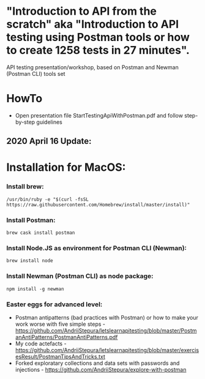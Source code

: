 # "Introduction to API from the scratch" aka "Introduction to API testing using Postman tools or how to create 1258 tests in 27 minutes".
API testing presentation/workshop, based on Postman and Newman (Postman CLI) tools set



# HowTo
- Open presentation file StartTestingApiWithPostman.pdf and follow step-by-step guidelines



2020 April 16 Update:
------


Installation for MacOS:
======


### Install brew:
```/usr/bin/ruby -e "$(curl -fsSL https://raw.githubusercontent.com/Homebrew/install/master/install)"```


### Install Postman:
```brew cask install postman```


### Install Node.JS as environment for Postman CLI (Newman):
```brew install node```


### Install Newman (Postman CLI) as node package:
```npm install -g newman```

### Easter eggs for advanced level:
- Postman antipatterns (bad practices with Postman) or how to make your work worse with five simple steps - https://github.com/AndriiStepura/letslearnapitesting/blob/master/PostmanAntiPatterns/PostmanAntiPatterns.pdf
- My code actefacts - https://github.com/AndriiStepura/letslearnapitesting/blob/master/exercisesResult/PostmanTipsAndTricks.txt
- Forked exploratary collections and data sets with passwords and injections - https://github.com/AndriiStepura/explore-with-postman
